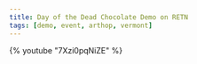 ```yaml
---
title: Day of the Dead Chocolate Demo on RETN
tags: [demo, event, arthop, vermont]
---
```


{% youtube "7Xzi0pqNiZE" %}